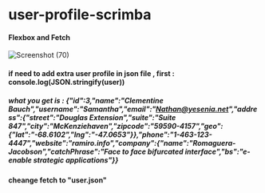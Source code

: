 # user-profile-scrimba
#### Flexbox and Fetch

![Screenshot (70)](https://user-images.githubusercontent.com/85759426/143476307-de047a5e-21ad-41e8-a95a-e59446398ab0.png)

#### if need to add extra user profile in json file , first : console.log(JSON.stringify(user))
##### what you get is : {"id":3,"name":"Clementine Bauch","username":"Samantha","email":"Nathan@yesenia.net","address":{"street":"Douglas Extension","suite":"Suite 847","city":"McKenziehaven","zipcode":"59590-4157","geo":{"lat":"-68.6102","lng":"-47.0653"}},"phone":"1-463-123-4447","website":"ramiro.info","company":{"name":"Romaguera-Jacobson","catchPhrase":"Face to face bifurcated interface","bs":"e-enable strategic applications"}}
#### cheange fetch to "user.json"
